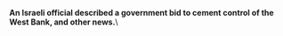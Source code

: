 **An Israeli official described a government bid to cement control of the West Bank, and other news.**\
